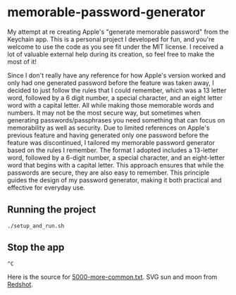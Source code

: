 # memorable-password-generator
My attempt at re creating Apple's "generate memorable password" from the Keychain app.
This is a personal project I developed for fun, and you're welcome to use the code as you see fit under the MIT license. I received a lot of valuable external help during its creation, so feel free to make the most of it!

Since I don't really have any reference for how Apple's version worked and only had one generated password before the feature was taken away, I decided to just follow the rules that I could remember, which was a 13 letter word, followed by a 6 digit number, a special character, and an eight letter word with a capital letter. All while making those memorable words and numbers. It may not be the most secure way, but sometimes when generating passwords/passphrases you need something that can focus on memorability as well as security.
Due to limited references on Apple's previous feature and having generated only one password before the feature was discontinued, I tailored my memorable password generator based on the rules I remember. The format I adopted includes a 13-letter word, followed by a 6-digit number, a special character, and an eight-letter word that begins with a capital letter. This approach ensures that while the passwords are secure, they are also easy to remember. This principle guides the design of my password generator, making it both practical and effective for everyday use.

## Running the project
```./setup_and_run.sh```

## Stop the app
```^C```

Here is the source for [5000-more-common.txt](https://github.com/MichaelWehar/Public-Domain-Word-Lists/tree/master).
SVG sun and moon from [Redshot](https://www.reshot.com/).